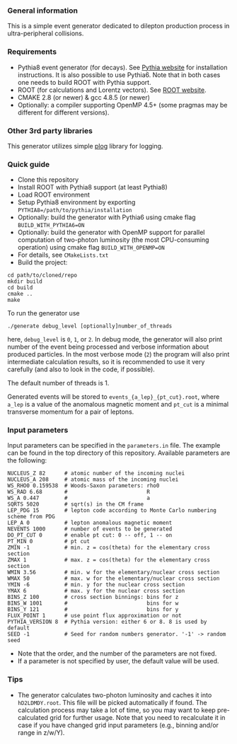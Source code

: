 ### General information

This is a simple event generator dedicated to dilepton production process in ultra-peripheral collisions.

### Requirements

* Pythia8 event generator (for decays). See [Pythia website](https://pythia.org/) for installation instructions. It is
  also possible to use Pythia6. Note that in both cases one needs to build ROOT with Pythia support.
* ROOT (for calculations and Lorentz vectors). See [ROOT website](https://root.cern.ch/).
* CMAKE 2.8 (or newer) & gcc 4.8.5 (or newer)
* Optionally: a compiler supporting OpenMP 4.5+ (some pragmas may be different for different versions).

### Other 3rd party libraries

This generator utilizes simple [plog](https://github.com/SergiusTheBest/plog) library for logging.

### Quick guide

* Clone this repository
* Install ROOT with Pythia8 support (at least Pythia8)
* Load ROOT environment
* Setup Pythia8 environment by exporting `PYTHIA8=/path/to/pythia/installation`
* Optionally: build the generator with Pythia6 using cmake flag `BUILD_WITH_PYTHIA6=ON`
* Optionally: build the generator with OpenMP support for parallel computation of two-photon luminosity
  (the most CPU-consuming operation) using cmake flag `BUILD_WITH_OPENMP=ON`
* For details, see `CMakeLists.txt`
* Build the project:
```shell
cd path/to/cloned/repo
mkdir build
cd build
cmake ..
make
```

To run the generator use

```shell
./generate debug_level [optionally]number_of_threads
```

here, `debug_level` is `0`, `1`, or `2`. In debug mode, the generator will also print number of the event being
processed and verbose information about produced particles. In the most verbose mode (`2`) the program will also print
intermediate calculation results, so it is recommended to use it very carefully (and also to look in the code, if
possible).

The default number of threads is 1.

Generated events will be stored to `events_{a_lep}_{pt_cut}.root`, where `a_lep` is a value of the anomalous magnetic
moment and `pt_cut` is a minimal transverse momentum for a pair of leptons.

### Input parameters

Input parameters can be specified in the `parameters.in` file. The example can be found in the top directory of this
repository. Available parameters are the following:

```
NUCLEUS_Z 82      # atomic number of the incoming nuclei
NUCLEUS_A 208     # atomic mass of the incoming nuclei
WS_RHO0 0.159538  # Woods-Saxon parameters: rho0
WS_RAD 6.68       #                         R
WS_A 0.447        #                         a
SQRTS 5020        # sqrt(s) in the CM frame
LEP_PDG 15        # lepton code according to Monte Carlo numbering scheme from PDG
LEP_A 0           # lepton anomalous magnetic moment
NEVENTS 1000      # number of events to be generated
DO_PT_CUT 0       # enable pt cut: 0 -- off, 1 -- on
PT_MIN 0          # pt cut
ZMIN -1           # min. z = cos(theta) for the elementary cross section
ZMAX 1            # max. z = cos(theta) for the elementary cross section
WMIN 3.56         # min. w for the elementary/nuclear cross section
WMAX 50           # max. w for the elementary/nuclear cross section
YMIN -6           # min. y for the nuclear cross section
YMAX 6            # max. y for the nuclear cross section
BINS_Z 100        # cross section binnings: bins for z
BINS_W 1001       #                         bins for w
BINS_Y 121        #                         bins for y
FLUX_POINT 1      # use point flux approximation or not
PYTHIA_VERSION 8  # Pythia version: either 6 or 8. 8 is used by default
SEED -1           # Seed for random numbers generator. '-1' -> random seed
```

* Note that the order, and the number of the parameters are not fixed.
* If a parameter is not specified by user, the default value will be used.

### Tips

* The generator calculates two-photon luminosity and caches it into `hD2LDMDY.root`. This file will be picked automatically if found. The calculation process may take a lot of time, so you may want to keep pre-calculated grid for further usage. Note that you need to recalculate it in case if you have changed grid input parameters (e.g., binning and/or range in z/w/Y).